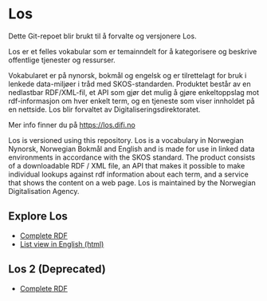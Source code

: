 # Los

Dette Git-repoet blir brukt til å forvalte og versjonere Los.  

Los er et felles vokabular som er temainndelt for å kategorisere og beskrive offentlige tjenester og ressurser.

Vokabularet er på nynorsk, bokmål og engelsk og er tilrettelagt for bruk i lenkede data-miljøer i tråd med SKOS-standarden. Produktet består av en nedlastbar RDF/XML-fil, et API som gjør det mulig å gjøre enkeltoppslag mot rdf-informasjon om hver enkelt term, og en tjeneste som viser innholdet på en nettside. Los blir forvaltet av Digitaliseringsdirektoratet. 

Mer info finner du på https://los.difi.no

Los is versioned using this repository.
Los is a vocabulary in Norwegian Nynorsk, Norwegian Bokmål and English and is made for use in linked data environments in accordance with the SKOS standard. The product consists of a downloadable RDF / XML file, an API that makes it possible to make individual lookups against rdf information about each term, and a service that shows the content on a web page. Los is maintained by the Norwegian Digitalisation Agency.  


## Explore Los

* [Complete RDF](http://psi.norge.no/los/all.rdf)
* [List view in English (html)](http://psi.norge.no/los/view/table-en)


## Los 2 (Deprecated)

* [Complete RDF](http://psi.norge.no/los/2/all.rdf)
